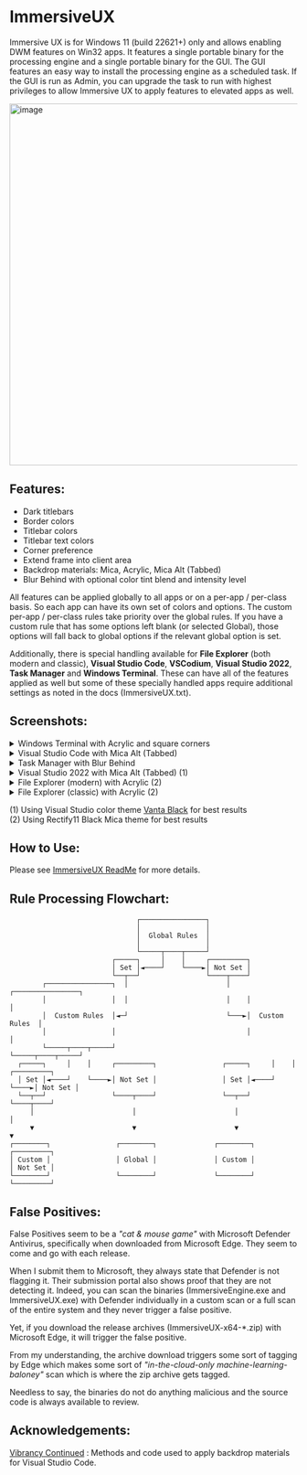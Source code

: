 # ImmersiveUX
Immersive UX is for Windows 11 (build 22621+) only and allows enabling DWM features on Win32 apps. It features a single portable binary for the processing engine and a single portable binary for the GUI. The GUI features an easy way to install the processing engine as a scheduled task. If the GUI is run as Admin, you can upgrade the task to run with highest privileges to allow Immersive UX to apply features to elevated apps as well. 

<img width="898" height="633" alt="image" src="https://github.com/user-attachments/assets/8e67833a-a079-48d3-8563-4e31de5429bd" />

## Features:

- Dark titlebars
- Border colors
- Titlebar colors
- Titlebar text colors
- Corner preference
- Extend frame into client area
- Backdrop materials: Mica, Acrylic, Mica Alt (Tabbed)
- Blur Behind with optional color tint blend and intensity level


All features can be applied globally to all apps or on a per-app / per-class basis. So each app can have its own set of colors and options. The custom per-app / per-class rules take priority over the global rules. If you have a custom rule that has some options left blank (or selected Global), those options will fall back to global options if the relevant global option is set.

Additionally, there is special handling available for **File Explorer** (both modern and classic), **Visual Studio Code**, **VSCodium**, **Visual Studio 2022**, **Task Manager** and **Windows Terminal**. These can have all of the features applied as well but some of these specially handled apps require additional settings as noted in the docs (ImmersiveUX.txt).

## Screenshots:

<details>
  <summary>Windows Terminal with Acrylic and square corners</summary>
<img width="1198" height="564" alt="image" src="https://github.com/user-attachments/assets/bd118a07-b05b-4798-ba21-17f9e3f11825" />
</details>

<details>
  <summary>Visual Studio Code with Mica Alt (Tabbed)</summary>
<img width="1277" height="723" alt="image" src="https://github.com/user-attachments/assets/fe99b4f0-08f1-4d7a-87dc-1284f7842516" />
</details>

<details>
  <summary>Task Manager with Blur Behind</summary>
<img width="1148" height="733" alt="image" src="https://github.com/user-attachments/assets/49998798-0580-4b22-9c67-3c10e4d5f78c" />
</details>

<details>
  <summary>Visual Studio 2022 with Mica Alt (Tabbed) (1)</summary>
<img width="1252" height="842" alt="image" src="https://github.com/user-attachments/assets/1bb3ac8e-75fa-4253-abad-042ef2edae64" />
</details>

<details>
  <summary>File Explorer (modern) with Acrylic (2)</summary>
<img width="961" height="667" alt="image" src="https://github.com/user-attachments/assets/10b0d146-6a1f-4fcc-b84a-741f151ebff2" />
</details>

<details>
  <summary>File Explorer (classic) with Acrylic (2)</summary>
<img width="961" height="667" alt="image" src="https://github.com/user-attachments/assets/58e5819a-e320-4d26-a602-82a9522abc29" />
</details>

(1) Using Visual Studio color theme [Vanta Black](https://marketplace.visualstudio.com/items?itemName=BrijeshRathod.PitchBlackV1) for best results <br>
(2) Using Rectify11 Black Mica theme for best results

## How to Use:

Please see [ImmersiveUX ReadMe](https://github.com/WildByDesign/ImmersiveUX/blob/main/ImmersiveUX_ReadMe.md) for more details.

## Rule Processing Flowchart:

```
                               ┌────────────────┐                           
                               │                │                           
                               │  Global Rules  │                           
                               │                │                           
                               └─────┬────┬─────┘                           
                         ┌─────┐     │    │     ┌─────────┐                 
                         │ Set │◄────┘    └────►│ Not Set │                 
                         └──┬──┘                └────┬────┘                 
        ┌────────────────┐  │                        │    ┌────────────────┐
        │                │  │                        │    │                │
        │  Custom Rules  │◄─┘                        └───►│  Custom Rules  │
        │                │                                │                │
        └─────┬────┬─────┘                                └─────┬────┬─────┘
  ┌─────┐     │    │     ┌─────────┐                ┌─────┐     │    │     ┌─────────┐
  │ Set │◄────┘    └────►│ Not Set │                │ Set │◄────┘    └────►│ Not Set │
  └──┬──┘                └────┬────┘                └──┬──┘                └────┬────┘
     │                        │                        │                        │
     ▼                        ▼                        ▼                        ▼
┌────────┐                ┌────────┐              ┌────────┐               ┌─────────┐
│ Custom │                │ Global │              │ Custom │               │ Not Set │
└────────┘                └────────┘              └────────┘               └─────────┘
```

## False Positives:

False Positives seem to be a *"cat & mouse game"* with Microsoft Defender Antivirus, specifically when downloaded from Microsoft Edge. They seem to come and go with each release.

When I submit them to Microsoft, they always state that Defender is not flagging it. Their submission portal also shows proof that they are not detecting it. Indeed, you can scan the binaries (ImmersiveEngine.exe and ImmersiveUX.exe) with Defender individually in a custom scan or a full scan of the entire system and they never trigger a false positive.

Yet, if you download the release archives (ImmersiveUX-x64-*.zip) with Microsoft Edge, it will trigger the false positive.

From my understanding, the archive download triggers some sort of tagging by Edge which makes some sort of *"in-the-cloud-only machine-learning-baloney"* scan which is where the zip archive gets tagged.

Needless to say, the binaries do not do anything malicious and the source code is always available to review.

## Acknowledgements:

[Vibrancy Continued](https://github.com/illixion/vscode-vibrancy-continued) : Methods and code used to apply backdrop materials for Visual Studio Code.
